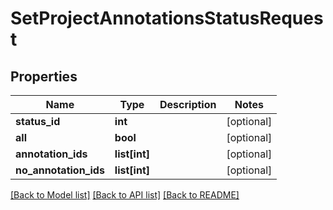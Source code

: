 # SetProjectAnnotationsStatusRequest

## Properties
Name | Type | Description | Notes
------------ | ------------- | ------------- | -------------
**status_id** | **int** |  | [optional] 
**all** | **bool** |  | [optional] 
**annotation_ids** | **list[int]** |  | [optional] 
**no_annotation_ids** | **list[int]** |  | [optional] 

[[Back to Model list]](../README.md#documentation-for-models) [[Back to API list]](../README.md#documentation-for-api-endpoints) [[Back to README]](../README.md)


